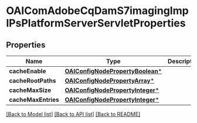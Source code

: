 # OAIComAdobeCqDamS7imagingImplPsPlatformServerServletProperties

## Properties
Name | Type | Description | Notes
------------ | ------------- | ------------- | -------------
**cacheEnable** | [**OAIConfigNodePropertyBoolean***](OAIConfigNodePropertyBoolean.md) |  | [optional] 
**cacheRootPaths** | [**OAIConfigNodePropertyArray***](OAIConfigNodePropertyArray.md) |  | [optional] 
**cacheMaxSize** | [**OAIConfigNodePropertyInteger***](OAIConfigNodePropertyInteger.md) |  | [optional] 
**cacheMaxEntries** | [**OAIConfigNodePropertyInteger***](OAIConfigNodePropertyInteger.md) |  | [optional] 

[[Back to Model list]](../README.md#documentation-for-models) [[Back to API list]](../README.md#documentation-for-api-endpoints) [[Back to README]](../README.md)



